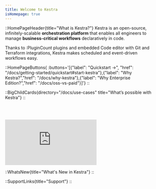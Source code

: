 ```yaml
---
title: Welcome to Kestra
isHomepage: true
---
```


::HomePageHeader{title="What is Kestra?"}
Kestra is an open-source, infinitely-scalable **orchestration platform** that enables all engineers to manage **business-critical workflows** declaratively in code.

Thanks to :PluginCount plugins and embedded Code editor with Git and Terraform integrations, Kestra makes scheduled and event-driven workflows easy.

::HomePageButtons{ :buttons='[{"label": "Quickstart →", "href": "/docs/getting-started/quickstart#start-kestra"},{"label": "Why Kestra?","href": "/docs/why-kestra"},{"label": "Why Enterprise Edition?","href": "/docs/oss-vs-paid"}]'}
::


::BigChildCards{directory="/docs/use-cases" title="What’s possible with Kestra"}
::

<div style="height: 50px;"></div>
<div class="video-container">
  <iframe src="https://www.youtube.com/embed/xnGYiWFM2uk?si=2xrzQUQfsRl1g6HN" title="YouTube video player" frameborder="0" allow="accelerometer; autoplay; clipboard-write; encrypted-media; gyroscope; picture-in-picture; web-share" referrerpolicy="strict-origin-when-cross-origin" allowfullscreen></iframe>
</div>

::WhatsNew{title="What's New in Kestra"}
::

::SupportLinks{title="Support"}
::